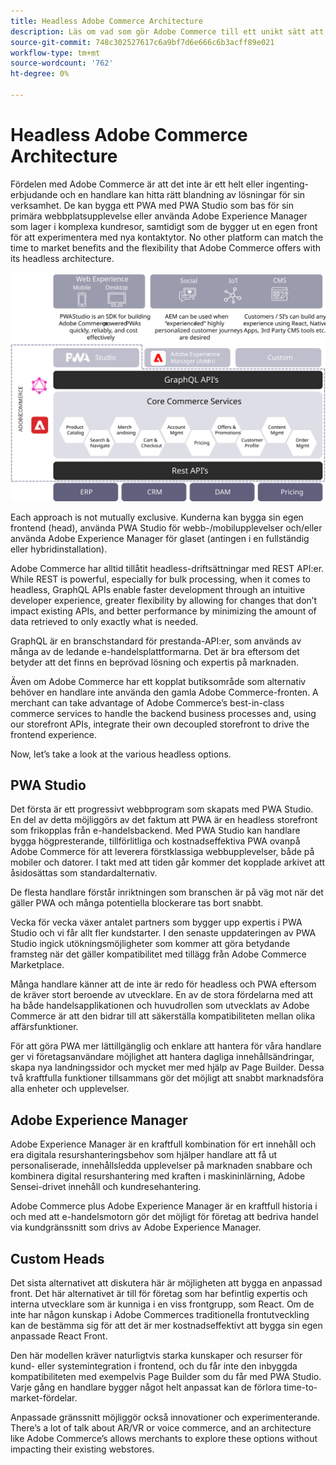 ```yaml
---
title: Headless Adobe Commerce Architecture
description: Läs om vad som gör Adobe Commerce till ett unikt sätt att arbeta med headless-arkitektur.
source-git-commit: 748c302527617c6a9bf7d6e666c6b3acff89e021
workflow-type: tm+mt
source-wordcount: '762'
ht-degree: 0%

---
```



# Headless Adobe Commerce Architecture

Fördelen med Adobe Commerce är att det inte är ett helt eller ingenting-erbjudande och en handlare kan hitta rätt blandning av lösningar för sin verksamhet. De kan bygga ett PWA med PWA Studio som bas för sin primära webbplatsupplevelse eller använda Adobe Experience Manager som lager i komplexa kundresor, samtidigt som de bygger ut en egen front för att experimentera med nya kontaktytor. No other platform can match the time to market benefits and the flexibility that Adobe Commerce offers with its headless architecture.

![Diagram showing a headless Adobe Commerce storefront architecture](../../../assets/playbooks/headless-storefront-architecture.svg)

Each approach is not mutually exclusive. Kunderna kan bygga sin egen frontend (head), använda PWA Studio för webb-/mobilupplevelser och/eller använda Adobe Experience Manager för glaset (antingen i en fullständig eller hybridinstallation).

Adobe Commerce har alltid tillåtit headless-driftsättningar med REST API:er. While REST is powerful, especially for bulk processing, when it comes to headless, GraphQL APIs enable faster development through an intuitive developer experience, greater flexibility by allowing for changes that don’t impact existing APIs, and better performance by minimizing the amount of data retrieved to only exactly what is needed.

GraphQL är en branschstandard för prestanda-API:er, som används av många av de ledande e-handelsplattformarna. Det är bra eftersom det betyder att det finns en beprövad lösning och expertis på marknaden.

Även om Adobe Commerce har ett kopplat butiksområde som alternativ behöver en handlare inte använda den gamla Adobe Commerce-fronten. A merchant can take advantage of Adobe Commerce’s best-in-class commerce services to handle the backend business processes and, using our storefront APIs, integrate their own decoupled storefront to drive the frontend experience.

Now, let’s take a look at the various headless options.

## PWA Studio

Det första är ett progressivt webbprogram som skapats med PWA Studio. En del av detta möjliggörs av det faktum att PWA är en headless storefront som frikopplas från e-handelsbackend. Med PWA Studio kan handlare bygga högpresterande, tillförlitliga och kostnadseffektiva PWA ovanpå Adobe Commerce för att leverera förstklassiga webbupplevelser, både på mobiler och datorer. I takt med att tiden går kommer det kopplade arkivet att åsidosättas som standardalternativ.

De flesta handlare förstår inriktningen som branschen är på väg mot när det gäller PWA och många potentiella blockerare tas bort snabbt.

Vecka för vecka växer antalet partners som bygger upp expertis i PWA Studio och vi får allt fler kundstarter. I den senaste uppdateringen av PWA Studio ingick utökningsmöjligheter som kommer att göra betydande framsteg när det gäller kompatibilitet med tillägg från Adobe Commerce Marketplace.

Många handlare känner att de inte är redo för headless och PWA eftersom de kräver stort beroende av utvecklare. En av de stora fördelarna med att ha både handelsapplikationen och huvudrollen som utvecklats av Adobe Commerce är att den bidrar till att säkerställa kompatibiliteten mellan olika affärsfunktioner.

För att göra PWA mer lättillgänglig och enklare att hantera för våra handlare ger vi företagsanvändare möjlighet att hantera dagliga innehållsändringar, skapa nya landningssidor och mycket mer med hjälp av Page Builder. Dessa två kraftfulla funktioner tillsammans gör det möjligt att snabbt marknadsföra alla enheter och upplevelser.

## Adobe Experience Manager

Adobe Experience Manager är en kraftfull kombination för ert innehåll och era digitala resurshanteringsbehov som hjälper handlare att få ut personaliserade, innehållsledda upplevelser på marknaden snabbare och kombinera digital resurshantering med kraften i maskininlärning, Adobe Sensei-drivet innehåll och kundresehantering.

Adobe Commerce plus Adobe Experience Manager är en kraftfull historia i och med att e-handelsmotorn gör det möjligt för företag att bedriva handel via kundgränssnitt som drivs av Adobe Experience Manager.

## Custom Heads

Det sista alternativet att diskutera här är möjligheten att bygga en anpassad front. Det här alternativet är till för företag som har befintlig expertis och interna utvecklare som är kunniga i en viss frontgrupp, som React. Om de inte har någon kunskap i Adobe Commerces traditionella frontutveckling kan de bestämma sig för att det är mer kostnadseffektivt att bygga sin egen anpassade React Front.

Den här modellen kräver naturligtvis starka kunskaper och resurser för kund- eller systemintegration i frontend, och du får inte den inbyggda kompatibiliteten med exempelvis Page Builder som du får med PWA Studio. Varje gång en handlare bygger något helt anpassat kan de förlora time-to-market-fördelar.

Anpassade gränssnitt möjliggör också innovationer och experimenterande. There’s a lot of talk about AR/VR or voice commerce, and an architecture like Adobe Commerce’s allows merchants to explore these options without impacting their existing webstores.
